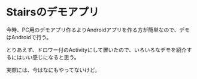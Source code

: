 # Stairsのデモアプリ

今時、PC用のデモアプリ作るよりAndroidアプリを作る方が簡単なので、デモはAndroidで行う。

とりあえず、ドロワー付のActivityにして置いたので、いろいろなデモを紹介するにはいい感じになると思う。

実際には、今はなにもやってないけど。
